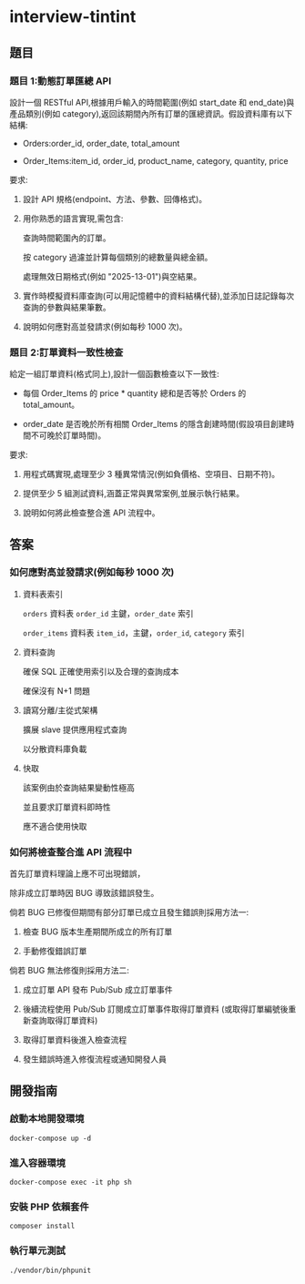 # interview-tintint

## 題目

### 題目 1:動態訂單匯總 API

設計一個 RESTful API,根據用戶輸入的時間範圍(例如 start_date 和 end_date)與產品類別(例如 category),返回該期間內所有訂單的匯總資訊。假設資料庫有以下結構:

* Orders:order_id, order_date, total_amount

* Order_Items:item_id, order_id, product_name, category, quantity, price

要求:

1. 設計 API 規格(endpoint、方法、參數、回傳格式)。

2. 用你熟悉的語言實現,需包含:

   查詢時間範圍內的訂單。

   按 category 過濾並計算每個類別的總數量與總金額。

   處理無效日期格式(例如 "2025-13-01")與空結果。

3. 實作時模擬資料庫查詢(可以用記憶體中的資料結構代替),並添加日誌記錄每次查詢的參數與結果筆數。

4. 說明如何應對高並發請求(例如每秒 1000 次)。

### 題目 2:訂單資料一致性檢查

給定一組訂單資料(格式同上),設計一個函數檢查以下一致性:

* 每個 Order_Items 的 price * quantity 總和是否等於 Orders 的 total_amount。

* order_date 是否晚於所有相關 Order_Items 的隱含創建時間(假設項目創建時間不可晚於訂單時間)。

要求:

1. 用程式碼實現,處理至少 3 種異常情況(例如負價格、空項目、日期不符)。

2. 提供至少 5 組測試資料,涵蓋正常與異常案例,並展示執行結果。

3. 說明如何將此檢查整合進 API 流程中。

## 答案

### 如何應對高並發請求(例如每秒 1000 次)

1. 資料表索引

   `orders` 資料表 `order_id` 主鍵，`order_date` 索引

   `order_items` 資料表 `item_id`，主鍵，`order_id`, `category` 索引

2. 資料查詢

   確保 SQL 正確使用索引以及合理的查詢成本

   確保沒有 N+1 問題

3. 讀寫分離/主從式架構

   擴展 slave 提供應用程式查詢

   以分散資料庫負載

4. 快取

   該案例由於查詢結果變動性極高

   並且要求訂單資料即時性

   應不適合使用快取

### 如何將檢查整合進 API 流程中

首先訂單資料理論上應不可出現錯誤，

除非成立訂單時因 BUG 導致該錯誤發生。

倘若 BUG 已修復但期間有部分訂單已成立且發生錯誤則採用方法一:

1. 檢查 BUG 版本生產期間所成立的所有訂單

2. 手動修復錯誤訂單

倘若 BUG 無法修復則採用方法二:

1. 成立訂單 API 發布 Pub/Sub 成立訂單事件

2. 後續流程使用 Pub/Sub 訂閱成立訂單事件取得訂單資料 (或取得訂單編號後重新查詢取得訂單資料)

3. 取得訂單資料後進入檢查流程

4. 發生錯誤時進入修復流程或通知開發人員

## 開發指南

### 啟動本地開發環境

```shell
docker-compose up -d
```

### 進入容器環境

```shell
docker-compose exec -it php sh
```

### 安裝 PHP 依賴套件

```shell
composer install
```

### 執行單元測試

```shell
./vendor/bin/phpunit
```
